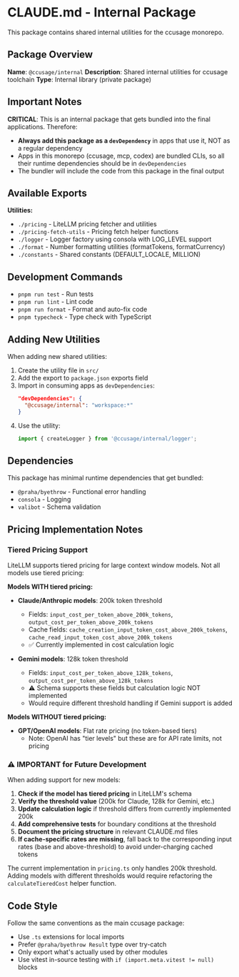# CLAUDE.md - Internal Package

This package contains shared internal utilities for the ccusage monorepo.

## Package Overview

**Name**: `@ccusage/internal`
**Description**: Shared internal utilities for ccusage toolchain
**Type**: Internal library (private package)

## Important Notes

**CRITICAL**: This is an internal package that gets bundled into the final applications. Therefore:

- **Always add this package as a `devDependency`** in apps that use it, NOT as a regular dependency
- Apps in this monorepo (ccusage, mcp, codex) are bundled CLIs, so all their runtime dependencies should be in `devDependencies`
- The bundler will include the code from this package in the final output

## Available Exports

**Utilities:**

- `./pricing` - LiteLLM pricing fetcher and utilities
- `./pricing-fetch-utils` - Pricing fetch helper functions
- `./logger` - Logger factory using consola with LOG_LEVEL support
- `./format` - Number formatting utilities (formatTokens, formatCurrency)
- `./constants` - Shared constants (DEFAULT_LOCALE, MILLION)

## Development Commands

- `pnpm run test` - Run tests
- `pnpm run lint` - Lint code
- `pnpm run format` - Format and auto-fix code
- `pnpm typecheck` - Type check with TypeScript

## Adding New Utilities

When adding new shared utilities:

1. Create the utility file in `src/`
2. Add the export to `package.json` exports field
3. Import in consuming apps as `devDependencies`:
   <!-- eslint-skip -->
   ```json
   "devDependencies": {
     "@ccusage/internal": "workspace:*"
   }
   ```
4. Use the utility:
   ```typescript
   import { createLogger } from '@ccusage/internal/logger';
   ```

## Dependencies

This package has minimal runtime dependencies that get bundled:

- `@praha/byethrow` - Functional error handling
- `consola` - Logging
- `valibot` - Schema validation

## Pricing Implementation Notes

### Tiered Pricing Support

LiteLLM supports tiered pricing for large context window models. Not all models use tiered pricing:

**Models WITH tiered pricing:**

- **Claude/Anthropic models**: 200k token threshold
  - Fields: `input_cost_per_token_above_200k_tokens`, `output_cost_per_token_above_200k_tokens`
  - Cache fields: `cache_creation_input_token_cost_above_200k_tokens`, `cache_read_input_token_cost_above_200k_tokens`
  - ✅ Currently implemented in cost calculation logic

- **Gemini models**: 128k token threshold
  - Fields: `input_cost_per_token_above_128k_tokens`, `output_cost_per_token_above_128k_tokens`
  - ⚠️ Schema supports these fields but calculation logic NOT implemented
  - Would require different threshold handling if Gemini support is added

**Models WITHOUT tiered pricing:**

- **GPT/OpenAI models**: Flat rate pricing (no token-based tiers)
  - Note: OpenAI has "tier levels" but these are for API rate limits, not pricing

### ⚠️ IMPORTANT for Future Development

When adding support for new models:

1. **Check if the model has tiered pricing** in LiteLLM's schema
2. **Verify the threshold value** (200k for Claude, 128k for Gemini, etc.)
3. **Update calculation logic** if threshold differs from currently implemented 200k
4. **Add comprehensive tests** for boundary conditions at the threshold
5. **Document the pricing structure** in relevant CLAUDE.md files
6. **If cache-specific rates are missing**, fall back to the corresponding input rates (base and above-threshold) to avoid under-charging cached tokens

The current implementation in `pricing.ts` only handles 200k threshold. Adding models with different thresholds would require refactoring the `calculateTieredCost` helper function.

## Code Style

Follow the same conventions as the main ccusage package:

- Use `.ts` extensions for local imports
- Prefer `@praha/byethrow Result` type over try-catch
- Only export what's actually used by other modules
- Use vitest in-source testing with `if (import.meta.vitest != null)` blocks
